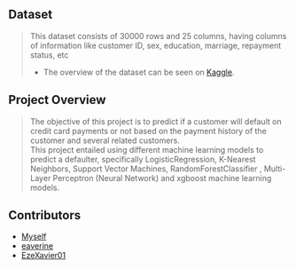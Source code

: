 ## Dataset
>This dataset consists of 30000 rows and 25 columns, having columns of information like customer ID, sex, education, marriage,
repayment status, etc   
>- The overview of the dataset can be seen on [Kaggle](https://www.kaggle.com/datasets/uciml/default-of-credit-card-clients-dataset/).

## Project Overview
>The objective of this project is to predict if a customer will default on credit card payments or not based on the 
payment history of the customer and several related customers.   
This project entailed using different machine learning models to predict a defaulter, specifically LogisticRegression,
K-Nearest Neighbors, Support Vector Machines, RandomForestClassifier , Multi-Layer Perceptron (Neural Network) and
xgboost machine learning models.

## Contributors
- [Myself](https://github.com/Vheektoh)
- [eaverine](https://github.com/eaverine)
- [EzeXavier01](https://github.com/EzeXavier01)

